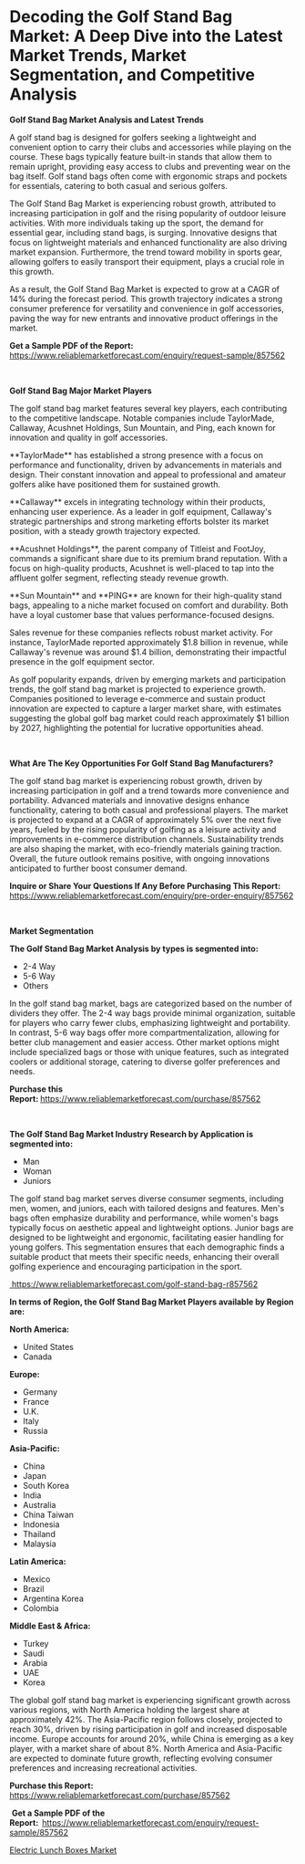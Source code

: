 <p><h1>Decoding the Golf Stand Bag Market: A Deep Dive into the Latest Market Trends, Market Segmentation, and Competitive Analysis</h1></p><p><strong>Golf Stand Bag Market Analysis and Latest Trends</strong></p>
<p><p>A golf stand bag is designed for golfers seeking a lightweight and convenient option to carry their clubs and accessories while playing on the course. These bags typically feature built-in stands that allow them to remain upright, providing easy access to clubs and preventing wear on the bag itself. Golf stand bags often come with ergonomic straps and pockets for essentials, catering to both casual and serious golfers.</p><p>The Golf Stand Bag Market is experiencing robust growth, attributed to increasing participation in golf and the rising popularity of outdoor leisure activities. With more individuals taking up the sport, the demand for essential gear, including stand bags, is surging. Innovative designs that focus on lightweight materials and enhanced functionality are also driving market expansion. Furthermore, the trend toward mobility in sports gear, allowing golfers to easily transport their equipment, plays a crucial role in this growth.</p><p>As a result, the Golf Stand Bag Market is expected to grow at a CAGR of 14% during the forecast period. This growth trajectory indicates a strong consumer preference for versatility and convenience in golf accessories, paving the way for new entrants and innovative product offerings in the market.</p></p>
<p><strong>Get a Sample PDF of the Report:&nbsp;</strong> <a href="https://www.reliablemarketforecast.com/enquiry/request-sample/857562?utm_campaign=2447&utm_medium=2&utm_source=Github&utm_content=ia&utm_term=04042025&utm_id=golf-stand-bag">https://www.reliablemarketforecast.com/enquiry/request-sample/857562</a></p>
<p>&nbsp;</p>
<p><strong>Golf Stand Bag Major Market Players</strong></p>
<p><p>The golf stand bag market features several key players, each contributing to the competitive landscape. Notable companies include TaylorMade, Callaway, Acushnet Holdings, Sun Mountain, and Ping, each known for innovation and quality in golf accessories. </p><p>**TaylorMade** has established a strong presence with a focus on performance and functionality, driven by advancements in materials and design. Their constant innovation and appeal to professional and amateur golfers alike have positioned them for sustained growth.</p><p>**Callaway** excels in integrating technology within their products, enhancing user experience. As a leader in golf equipment, Callaway's strategic partnerships and strong marketing efforts bolster its market position, with a steady growth trajectory expected.</p><p>**Acushnet Holdings**, the parent company of Titleist and FootJoy, commands a significant share due to its premium brand reputation. With a focus on high-quality products, Acushnet is well-placed to tap into the affluent golfer segment, reflecting steady revenue growth.</p><p>**Sun Mountain** and **PING** are known for their high-quality stand bags, appealing to a niche market focused on comfort and durability. Both have a loyal customer base that values performance-focused designs.</p><p>Sales revenue for these companies reflects robust market activity. For instance, TaylorMade reported approximately $1.8 billion in revenue, while Callaway's revenue was around $1.4 billion, demonstrating their impactful presence in the golf equipment sector. </p><p>As golf popularity expands, driven by emerging markets and participation trends, the golf stand bag market is projected to experience growth. Companies positioned to leverage e-commerce and sustain product innovation are expected to capture a larger market share, with estimates suggesting the global golf bag market could reach approximately $1 billion by 2027, highlighting the potential for lucrative opportunities ahead.</p></p>
<p>&nbsp;</p>
<p><strong>What Are The Key Opportunities For Golf Stand Bag Manufacturers?</strong></p>
<p><p>The golf stand bag market is experiencing robust growth, driven by increasing participation in golf and a trend towards more convenience and portability. Advanced materials and innovative designs enhance functionality, catering to both casual and professional players. The market is projected to expand at a CAGR of approximately 5% over the next five years, fueled by the rising popularity of golfing as a leisure activity and improvements in e-commerce distribution channels. Sustainability trends are also shaping the market, with eco-friendly materials gaining traction. Overall, the future outlook remains positive, with ongoing innovations anticipated to further boost consumer demand.</p></p>
<p><strong>Inquire or Share Your Questions If Any Before Purchasing This Report:</strong> <a href="https://www.reliablemarketforecast.com/enquiry/pre-order-enquiry/857562?utm_campaign=2447&utm_medium=2&utm_source=Github&utm_content=ia&utm_term=04042025&utm_id=golf-stand-bag">https://www.reliablemarketforecast.com/enquiry/pre-order-enquiry/857562</a></p>
<p>&nbsp;</p>
<p><strong>Market Segmentation</strong></p>
<p><strong>The Golf Stand Bag Market Analysis by types is segmented into:</strong></p>
<p><ul><li>2-4 Way</li><li>5-6 Way</li><li>Others</li></ul></p>
<p><p>In the golf stand bag market, bags are categorized based on the number of dividers they offer. The 2-4 way bags provide minimal organization, suitable for players who carry fewer clubs, emphasizing lightweight and portability. In contrast, 5-6 way bags offer more compartmentalization, allowing for better club management and easier access. Other market options might include specialized bags or those with unique features, such as integrated coolers or additional storage, catering to diverse golfer preferences and needs.</p></p>
<p><strong>Purchase this Report:&nbsp;</strong><a href="https://www.reliablemarketforecast.com/purchase/857562?utm_campaign=2447&utm_medium=2&utm_source=Github&utm_content=ia&utm_term=04042025&utm_id=golf-stand-bag">https://www.reliablemarketforecast.com/purchase/857562</a></p>
<p>&nbsp;</p>
<p><strong>The Golf Stand Bag Market Industry Research by Application is segmented into:</strong></p>
<p><ul><li>Man</li><li>Woman</li><li>Juniors</li></ul></p>
<p><p>The golf stand bag market serves diverse consumer segments, including men, women, and juniors, each with tailored designs and features. Men's bags often emphasize durability and performance, while women's bags typically focus on aesthetic appeal and lightweight options. Junior bags are designed to be lightweight and ergonomic, facilitating easier handling for young golfers. This segmentation ensures that each demographic finds a suitable product that meets their specific needs, enhancing their overall golfing experience and encouraging participation in the sport.</p></p>
<p><a href="https://www.reliablemarketforecast.com/golf-stand-bag-r857562?utm_campaign=2447&utm_medium=2&utm_source=Github&utm_content=ia&utm_term=04042025&utm_id=golf-stand-bag">&nbsp;https://www.reliablemarketforecast.com/golf-stand-bag-r857562</a></p>
<p><strong>In terms of Region, the Golf Stand Bag Market Players available by Region are:</strong></p>
<p>
    <p> <strong> North America: </strong>
        <ul>
            <li>United States</li>
            <li>Canada</li>
        </ul>
        </p> 
    <p> <strong> Europe: </strong>
        <ul>
            <li>Germany</li>
            <li>France</li>
            <li>U.K.</li>
            <li>Italy</li>
            <li>Russia</li>
        </ul>
        </p> 
    <p> <strong> Asia-Pacific: </strong>
        <ul>
            <li>China</li>
            <li>Japan</li>
            <li>South Korea</li>
            <li>India</li>
            <li>Australia</li>
            <li>China Taiwan</li>
            <li>Indonesia</li>
            <li>Thailand</li>
            <li>Malaysia</li>
        </ul>
        </p> 
    <p> <strong> Latin America: </strong>
        <ul>
            <li>Mexico</li>
            <li>Brazil</li>
            <li>Argentina Korea</li>
            <li>Colombia</li>
        </ul>
        </p> 
    <p> <strong> Middle East & Africa: </strong>
        <ul>
            <li>Turkey</li>
            <li>Saudi</li>
            <li>Arabia</li>
            <li>UAE</li>
            <li>Korea</li>
        </ul>
    </p>
    </p>
<p><p>The global golf stand bag market is experiencing significant growth across various regions, with North America holding the largest share at approximately 42%. The Asia-Pacific region follows closely, projected to reach 30%, driven by rising participation in golf and increased disposable income. Europe accounts for around 20%, while China is emerging as a key player, with a market share of about 8%. North America and Asia-Pacific are expected to dominate future growth, reflecting evolving consumer preferences and increasing recreational activities.</p></p>
<p><strong>Purchase this Report: </strong><a href="https://www.reliablemarketforecast.com/purchase/857562?utm_campaign=2447&utm_medium=2&utm_source=Github&utm_content=ia&utm_term=04042025&utm_id=golf-stand-bag">https://www.reliablemarketforecast.com/purchase/857562</a></p>
<p>&nbsp;<strong>Get a Sample PDF of the Report:&nbsp;&nbsp;</strong><a href="https://www.reliablemarketforecast.com/enquiry/request-sample/857562?utm_campaign=2447&utm_medium=2&utm_source=Github&utm_content=ia&utm_term=04042025&utm_id=golf-stand-bag">https://www.reliablemarketforecast.com/enquiry/request-sample/857562</a></p>
<p><strong></strong></p>
<p><p><a href="https://github.com/yankimber90yankim/Market-Research-Report-List-1/blob/main/electric-lunch-boxes-market.md?utm_campaign=2447&utm_medium=2&utm_source=Github&utm_content=ia&utm_term=04042025&utm_id=golf-stand-bag">Electric Lunch Boxes Market</a></p></p>